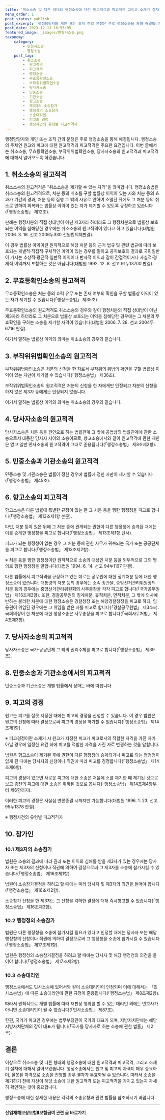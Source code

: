 ```yaml
---
title: '취소소송 및 다른 형태의 행정소송에 대한 원고적격과 피고적격 그리고 소제기 절차'
menu_order: 1
post_status: publish
post_excerpt: '행정담당자와 개인 또는 조직 간의 분쟁은 주로 행정소송을 통해 해결됩니다. 행정소송의 주체인 원고와 피고에 대한 원고적격과 피고적격은 주요한 요건입니다. 이번 글에서는 취소소송, 무효등확인소송, 부작위위법확인소송, 당사자소송의 원고적격과 피고적격에 대해서 알아보도록 하겠습니다.'
post_date: 2023-12-11 16:55:05
featured_image: _images/민형사소송.png
taxonomy:
    category:
        - 민형사소송
        - 행정소송
    post_tag:
        - 취소소송
        -  원고적격
        -  피고적격
        -  행정소송
        -  무효등확인소송
        -  부작위위법확인소송
        -  당사자소송
        -  민중소송
        -  기관소송
        -  항고소송
        -  제3자의 소송참가
        -  행정청의 소송참가
        -  소송대리인
        -  피고의 경정
        -  행정사건의 유형별 피고적격자
---
```



행정담당자와 개인 또는 조직 간의 분쟁은 주로 행정소송을 통해 해결됩니다. 행정소송의 주체인 원고와 피고에 대한 원고적격과 피고적격은 주요한 요건입니다. 이번 글에서는 취소소송, 무효등확인소송, 부작위위법확인소송, 당사자소송의 원고적격과 피고적격에 대해서 알아보도록 하겠습니다.

## 1. 취소소송의 원고적격

취소소송의 원고적격은 "취소소송을 제기할 수 있는 자격"을 의미합니다. 행정소송법은 취소소송의 원고적격으로, 처분 등의 취소를 구할 법률상 이익이 있는 자와 처분 등의 효과가 기간의 경과, 처분 등의 집행 그 밖의 사유로 인하여 소멸된 뒤에도 그 처분 등의 취소로 인하여 회복되는 법률상 이익이 있는 자가 제기할 수 있도록 규정하고 있습니다(「행정소송법」 제12조).

판례는 행정처분의 직접 상대방이 아닌 제3자라 하더라도 그 행정처분으로 법률상 보호되는 이익을 침해당한 경우에는 취소소송의 원고적격이 있다고 하고 있습니다(대법원 2006. 3. 16. 선고 2006두330 전원합의체판결).

이 경우 법률상 이익이란 원칙적으로 해당 처분 등의 근거 법규 및 관련 법규에 따라 보호되는 개별적·직접적·구체적인 이익이 있는 경우를 말하고 공익보호의 결과로 국민일반이 가지는 추상적·평균적·일반적 이익이나 반사적 이익과 같이 간접적이거나 사실적·경제적 이익까지 포함하는 것은 아닙니다(대법원 1992. 12. 8. 선고 91누13700 판결).

## 2. 무효등확인소송의 원고적격

무효등확인소송은 처분 등의 효력 유무 또는 존재 여부의 확인을 구할 법률상 이익이 있는 자가 제기할 수 있습니다(「행정소송법」 제35조).

무효등확인소송의 원고적격도 취소소송의 경우와 같이 행정처분의 직접 상대방이 아닌 제3자라 하더라도 그 처분으로 법률상 보호되는 이익을 침해당한 경우에는 그 처분의 무효확인을 구하는 소송을 제기할 자격이 있습니다(대법원 2006. 7. 28. 선고 2004두6716 판결).

여기서 말하는 법률상 이익의 의미는 취소소송의 경우와 같습니다.

## 3. 부작위위법확인소송의 원고적격

부작위위법확인소송은 처분의 신청을 한 자로서 부작위의 위법의 확인을 구할 법률상 이익이 있는 자만이 제기할 수 있습니다(「행정소송법」 제36조).

부작위위법확인소송의 원고적격은 처분의 신청을 한 자에게만 인정되고 처분의 신청을 하지 않은 제3자 등에게는 인정되지 않습니다.

여기서 말하는 법률상 이익의 의미는 취소소송의 경우와 같습니다.

## 4. 당사자소송의 원고적격

당사자소송은 처분 등을 원인으로 하는 법률관계 그 밖에 공법상의 법률관계에 관한 소송으로서 대등한 당사자 사이의 소송이므로, 항고소송에서와 같이 원고적격에 관한 제한은 없고 일반 민사소송의 원고적격이 그대로 준용됩니다(「행정소송법」 제8조제2항).

## 5. 민중소송과 기관소송의 원고적격

민중소송 및 기관소송은 법률이 정한 경우에 법률에 정한 자만이 제기할 수 있습니다(「행정소송법」 제45조).

## 6. 항고소송의 피고적격

항고소송은 다른 법률에 특별한 규정이 없는 한 그 처분 등을 행한 행정청을 피고로 합니다(「행정소송법」 제13조제1항 본문).

다만, 처분 등이 있은 뒤에 그 처분 등에 관계되는 권한이 다른 행정청에 승계된 때에는 이를 승계한 행정청을 피고로 합니다(「행정소송법」 제13조제1항 단서).

피고가 되는 행정청이 없는 경우 그 처분 등에 관한 사무가 귀속되는 국가 또는 공공단체를 피고로 합니다(「행정소송법」 제13조제2항).

※ 처분 등을 행한 행정청이란 원칙적으로 소송의 대상인 처분 등을 외부적으로 그의 명의로 행한 행정청을 말합니다(대법원 1994. 6. 14. 선고 94누1197 판결).

다른 법률에서 피고적격을 규정하고 있는 예로는 공무원에 대한 징계처분 등에 대한 행정소송이 있습니다. 대통령의 처분 등의 경우에는 소속 장관을, 중앙선거관리위원장의 처분 등의 경우에는 중앙선거관리위원회의 사무총장을 각각 피고로 합니다(「국가공무원법」 제16조제2항). 또한, 경찰공무원의 징계처분, 휴직처분, 면직처분, 그 밖에 의사에 반하는 불리한 처분에 대한 행정소송은 경찰청장 또는 해양경찰청장을 피고로 하되, 임용권이 위임된 경우에는 그 위임을 받은 자를 피고로 합니다(「경찰공무원법」 제34조). 국회의장이 한 처분에 대한 행정소송은 사무총장을 피고로 합니다(「국회사무처법」 제4조제3항).

## 7. 당사자소송의 피고적격

당사자소송은 국가·공공단체 그 밖의 권리주체를 피고로 합니다(「행정소송법」 제39조).

## 8. 민중소송과 기관소송에서의 피고적격

민중소송과 기관소송은 개별 법률에서 정하는 바에 따릅니다.

## 9. 피고의 경정

원고는 피고를 잘못 지정한 때에는 피고의 경정을 신청할 수 있습니다. 이 경우 법원은 원고의 신청에 따라 결정으로써 피고의 경정을 허가할 수 있습니다(「행정소송법」 제14조제1항).

※ 피고경정이란 소제기 시 원고가 지정한 피고가 피고로서의 적합한 자격을 가진 자가 아닐 경우에 일정한 요건 하에 피고를 적합한 자격을 가진 자로 변경하는 것을 말합니다.

법원은 항고소송이 제기된 후에 권한이 다른 행정청에 승계되거나 피고로 되는 행정청이 없게 된 때에는 당사자의 신청이나 직권에 따라 피고를 경정합니다(「행정소송법」 제14조제6항).

피고의 경정이 있으면 새로운 피고에 대한 소송은 처음에 소를 제기한 때 제기된 것으로 보고 종전의 피고에 대한 소송은 취하된 것으로 봅니다(「행정소송법」 제14조제4항부터 제6항까지).

이러한 피고의 경정은 사실심 변론종결 시까지만 가능합니다(대법원 1996. 1. 23. 선고 95누1378 판결).

※ 행정사건의 유형별 피고적격자

## 10. 참가인

### 10.1 제3자의 소송참가

법원은 소송의 결과에 따라 권리 또는 이익의 침해를 받을 제3자가 있는 경우에는 당사자 또는 제3자의 신청이나 직권에 의하여 결정으로써 그 제3자를 소송에 참가시킬 수 있습니다(「행정소송법」 제16조제1항).

법원이 소송참가결정을 하려고 할 때에는 미리 당사자 및 제3자의 의견을 들어야 합니다(「행정소송법」 제16조제2항).

소송참가 신청을 한 제3자는 그 신청을 각하한 결정에 대해 즉시항고할 수 있습니다(「행정소송법」 제16조제3항).

### 10.2 행정청의 소송참가

법원은 다른 행정청을 소송에 참가시킬 필요가 있다고 인정할 때에는 당사자 또는 해당 행정청의 신청이나 직권에 의하여 결정으로써 그 행정청을 소송에 참가시킬 수 있습니다(「행정소송법」 제17조제1항).

법원은 행정청의 소송참가결정을 하려고 할 때에는 당사자 및 해당 행정청의 의견을 들어야 합니다(「행정소송법」 제17조제2항).

### 10.3 소송대리인

행정소송에서도 민사소송에 있어서와 같이 소송대리인이 인정되며 이에 대해서는 「민사소송법」에 따른 소송대리인에 관한 규정이 준용됩니다(「행정소송법」 제8조제2항).

따라서 원칙적으로 개별 법률에 따라 재판상 행위를 할 수 있는 대리인 외에는 변호사가 아니면 소송대리인이 될 수 없습니다(「민사소송법」 제87조).

한편, 국가가 피고인 경우에는 법무부장관이 국가의 대표가 되며, 지방자치단체는 해당 지방자치단체의 장이 대표가 됩니다(「국가를 당사자로 하는 소송에 관한 법률」 제2조).

## 결론

이상으로 취소소송 및 다른 형태의 행정소송에 대한 원고적격과 피고적격, 그리고 소제기 절차에 대해서 알아보았습니다. 행정소송에서는 원고 및 피고의 자격이 매우 중요하며, 잘못된 자격으로 소송을 진행할 경우 결과가 무효화될 수 있습니다. 따라서 소송을 제기하기 전에 자신이 해당 소송에 대한 원고적격 또는 피고적격을 가지고 있는지 자세히 확인하는 것이 중요합니다.

행정소송에 대한 상세한 내용은 각각의 소송유형과 관련 법률을 참조하시기 바랍니다.
<!-- wp:separator -->
<hr class="wp-block-separator has-alpha-channel-opacity"/>
<!-- /wp:separator -->

<!-- wp:group {"backgroundColor":"base","layout":{"type":"constrained"}} -->
<div class="wp-block-group has-base-background-color has-background"><!-- wp:paragraph {"align":"center","fontSize":"medium"} -->
<p class="has-text-align-center has-large-font-size"><strong>산업재해보상보험Ⅱ보험급여 관련 글 바로가기</strong></p>
<!-- /wp:paragraph -->


<!-- wp:latest-posts
{"categories":[{"id":10872,"count":19,"description":"","link":"https://uknowlaw.com/category/%ec%82%b0%ec%97%85%ec%9e%ac%ed%95%b4%eb%b3%b4%ec%83%81%eb%b3%b4%ed%97%98%e2%85%b1%eb%b3%b4%ed%97%98%ea%b8%89%ec%97%ac/","name":"산업재해보상보험Ⅱ보험급여","slug":"산업재해보상보험Ⅱ보험급여","taxonomy":"category","parent":0,"meta":[],"_links":{"self":[{"href":"https://uknowlaw.com/wp-json/wp/v2/categories/10872"}],"collection":[{"href":"https://uknowlaw.com/wp-json/wp/v2/categories"}],"about":[{"href":"https://uknowlaw.com/wp-json/wp/v2/taxonomies/category"}],"wp:post_type":[{"href":"https://uknowlaw.com/wp-json/wp/v2/posts?categories=10872"}],"curies":[{"name":"wp","href":"https://api.w.org/{rel}","templated":true}]}}],"postsToShow":100,"excerptLength":28,"postLayout":"grid","columns":2,"featuredImageAlign":"left","featuredImageSizeSlug":"large","fontSize":"small"} /--></div>
<!-- /wp:group -->